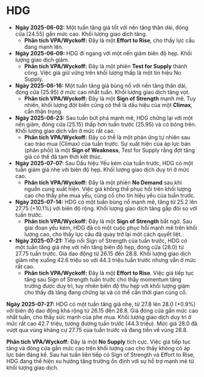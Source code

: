 # HDG

- **Ngày 2025-06-02:** Một tuần tăng giá tốt với nến tăng thân dài, đóng cửa (24.55) gần mức cao. Khối lượng giao dịch tăng.
    - **Phân tích VPA/Wyckoff:** Đây là một **Effort to Rise**, cho thấy lực cầu đang mạnh lên.
- **Ngày 2025-06-09:** HDG đi ngang với một nến giảm biên độ hẹp. Khối lượng giao dịch giảm.
    - **Phân tích VPA/Wyckoff:** Đây là một phiên **Test for Supply** thành công. Việc giá giữ vững trên khối lượng thấp là một tín hiệu No Supply.
- **Ngày 2025-06-16:** Một tuần tăng giá bùng nổ với nến tăng thân dài, đóng cửa (25.95) ở mức cao nhất tuần. Khối lượng giao dịch tăng vọt.
    - **Phân tích VPA/Wyckoff:** Đây là một **Sign of Strength** mạnh mẽ. Tuy nhiên, khối lượng đột biến cũng có thể là dấu hiệu của một **Climax**, cần thận trọng.
- **Ngày 2025-06-23:** Sau tuần bứt phá mạnh mẽ, HDG chững lại với một nến giảm, đóng cửa (25.15) thấp hơn tuần trước (25.95) và có bóng trên. Khối lượng giao dịch vẫn ở mức rất cao.
    - **Phân tích VPA/Wyckoff:** Đây có thể là một phản ứng tự nhiên sau cao trào mua (Climax) của tuần trước. Sự xuất hiện của áp lực bán (phân phối) là một **Sign of Weakness**, Test for Supply rằng đợt tăng giá có thể đã tạm thời kết thúc.
- **Ngày 2025-07-07:** Sau Dấu hiệu Yếu kém của tuần trước, HDG có một tuần giảm giá nhẹ với biên độ hẹp. Khối lượng giao dịch duy trì ở mức cao.
    - **Phân tích VPA/Wyckoff:** Đây là một phiên **No Demand** sau khi nguồn cung xuất hiện. Việc giá không thể phục hồi trên khối lượng cao cho thấy phe mua yếu, củng cố cho tín hiệu yếu của tuần trước.
- **Ngày 2025-07-14:** HDG có một tuần bùng nổ mạnh mẽ, tăng từ 25.2 lên 27.75 (+10.1%) với biên độ rộng. Khối lượng giao dịch tăng gầp đôi so với tuần trước.
    - **Phân tích VPA/Wyckoff:** Đây là một **Sign of Strength** bất ngờ. Sau giai đoạn yếu kém, HDG đã có một cuộc phục hồi mạnh mẽ trên khối lượng cao, cho thấy lực cầu đã quay trở lại một cách quyết liệt.
- **Ngày 2025-07-21:** Tiếp nối Sign of Strength của tuần trước, HDG có một tuần tăng giá nhẹ với nến tăng biên độ hẹp, đóng cửa (28.0) từ 27.75 tuần trước. Giá dao động từ 26.15 đến 28.8. Khối lượng giao dịch giảm nhẹ xuống 42.6 triệu so với 44.3 triệu tuần trước nhưng vẫn ở mức rất cao.
    - **Phân tích VPA/Wyckoff:** Đây là một **Effort to Rise**. Việc giá tiếp tục tăng sau Sign of Strength tuần trước cho thấy momentum tăng trưởng được duy trì, tuy nhiên biên độ thu hẹp với khối lượng giảm cho thấy đà tăng đang chững lại và có thể cần thời gian củng cố.


**Ngày 2025-07-27:** HDG có một tuần tăng giá nhẹ, từ 27.8 lên 28.0 (+0.9%) với biên độ dao động khá rộng từ 26.15 đến 28.8. Giá đóng cửa gần mức cao nhất tuần, cho thấy sức mạnh của phe mua. Khối lượng giao dịch duy trì ở mức rất cao 42.7 triệu, tương đương tuần trước (44.3 triệu). Mức giá 28.0 đã vượt qua vùng kháng cự 27.75 của tuần trước và đang tiến về vùng 28.8.

**Phân tích VPA/Wyckoff:** Đây là một **No Supply** tích cực. Việc giá tiếp tục tăng và đóng cửa gần mức cao trên khối lượng cao cho thấy không có áp lực bán đáng kể. Sau hai tuần liên tiếp có Sign of Strength và Effort to Rise, HDG đang thể hiện xu hướng tăng trưởng ổn định với sự hỗ trợ mạnh mẽ từ khối lượng giao dịch.
